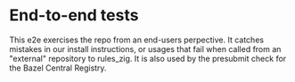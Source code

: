 # End-to-end tests

This e2e exercises the repo from an end-users perpective.
It catches mistakes in our install instructions,
or usages that fail when called from an "external" repository to rules_zig.
It is also used by the presubmit check for the Bazel Central Registry.
